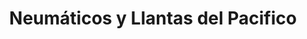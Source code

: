 ---
title: "Neumáticos y Llantas del Pacifico"
url: /santiago/neumaticos-y-llantas-del-pacifico/
shop: Autoteile
---